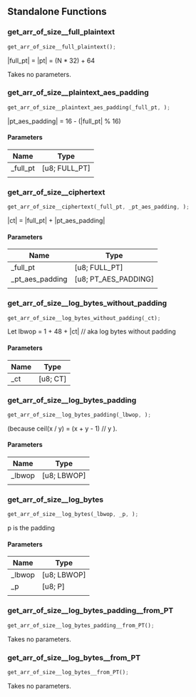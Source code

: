 ## Standalone Functions

### get_arr_of_size__full_plaintext

```rust
get_arr_of_size__full_plaintext();
```

|full_pt| = |pt| = (N * 32) + 64

Takes no parameters.

### get_arr_of_size__plaintext_aes_padding

```rust
get_arr_of_size__plaintext_aes_padding(_full_pt, );
```

|pt_aes_padding| = 16 - (|full_pt| % 16)

#### Parameters
| Name | Type |
| --- | --- |
| _full_pt | [u8; FULL_PT] |
|  |  |

### get_arr_of_size__ciphertext

```rust
get_arr_of_size__ciphertext(_full_pt, _pt_aes_padding, );
```

|ct| = |full_pt| + |pt_aes_padding|

#### Parameters
| Name | Type |
| --- | --- |
| _full_pt | [u8; FULL_PT] |
| _pt_aes_padding | [u8; PT_AES_PADDING] |
|  |  |

### get_arr_of_size__log_bytes_without_padding

```rust
get_arr_of_size__log_bytes_without_padding(_ct);
```

Let lbwop = 1 + 48 + |ct| // aka log bytes without padding

#### Parameters
| Name | Type |
| --- | --- |
| _ct | [u8; CT] |

### get_arr_of_size__log_bytes_padding

```rust
get_arr_of_size__log_bytes_padding(_lbwop, );
```

(because ceil(x / y) = (x + y - 1) // y ).

#### Parameters
| Name | Type |
| --- | --- |
| _lbwop | [u8; LBWOP] |
|  |  |

### get_arr_of_size__log_bytes

```rust
get_arr_of_size__log_bytes(_lbwop, _p, );
```

p is the padding

#### Parameters
| Name | Type |
| --- | --- |
| _lbwop | [u8; LBWOP] |
| _p | [u8; P] |
|  |  |

### get_arr_of_size__log_bytes_padding__from_PT

```rust
get_arr_of_size__log_bytes_padding__from_PT();
```

Takes no parameters.

### get_arr_of_size__log_bytes__from_PT

```rust
get_arr_of_size__log_bytes__from_PT();
```

Takes no parameters.

